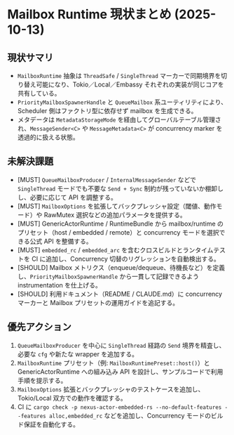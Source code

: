 # Mailbox Runtime 現状まとめ (2025-10-13)

## 現状サマリ
- `MailboxRuntime` 抽象は `ThreadSafe` / `SingleThread` マーカーで同期境界を切り替え可能になり、Tokio／Local／Embassy それぞれの実装が同じコアを共有している。
- `PriorityMailboxSpawnerHandle` と `QueueMailbox` 系ユーティリティにより、Scheduler 側はファクトリ型に依存せず mailbox を生成できる。
- メタデータは `MetadataStorageMode` を経由してグローバルテーブル管理され、`MessageSender<C>` や `MessageMetadata<C>` が concurrency marker を透過的に扱える状態。

## 未解決課題
- [MUST] `QueueMailboxProducer` / `InternalMessageSender` などで `SingleThread` モードでも不要な `Send + Sync` 制約が残っていないか棚卸しし、必要に応じて API を調整する。
- [MUST] `MailboxOptions` を拡張してバックプレッシャ設定（閾値、動作モード）や RawMutex 選択などの追加パラメータを提供する。
- [MUST] GenericActorRuntime / RuntimeBundle から mailbox/runtime のプリセット（host / embedded / remote）と concurrency モードを選択できる公式 API を整備する。
- [MUST] `embedded_rc` / `embedded_arc` を含むクロスビルドとランタイムテストを CI に追加し、Concurrency 切替のリグレッションを自動検出する。
- [SHOULD] Mailbox メトリクス（enqueue/dequeue、待機長など）を定義し、`PriorityMailboxSpawnerHandle` から一貫して記録できるよう instrumentation を仕上げる。
- [SHOULD] 利用ドキュメント（README / CLAUDE.md）に concurrency マーカーと Mailbox プリセットの運用ガイドを追記する。

## 優先アクション
1. `QueueMailboxProducer` を中心に `SingleThread` 経路の `Send` 境界を精査し、必要な `cfg` や新たな wrapper を追加する。
2. `MailboxRuntime` プリセット（例: `MailboxRuntimePreset::host()`）と GenericActorRuntime への組み込み API を設計し、サンプルコードで利用手順を提示する。
3. `MailboxOptions` 拡張とバックプレッシャのテストケースを追加し、Tokio/Local 双方での動作を確認する。
4. CI に `cargo check -p nexus-actor-embedded-rs --no-default-features --features alloc,embedded_rc` などを追加し、Concurrency モードのビルド保証を自動化する。
